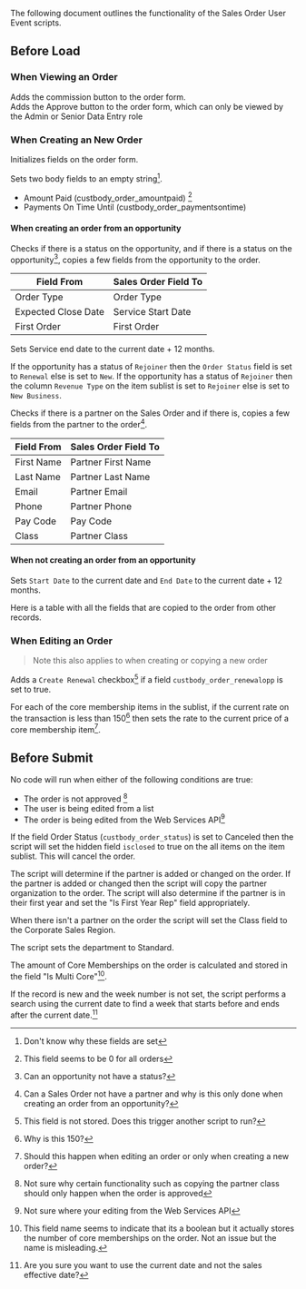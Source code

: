 The following document outlines the functionality of the Sales Order User Event scripts.

## Before Load

### When Viewing an Order

Adds the commission button to the order form.  
Adds the Approve button to the order form, which can only be viewed by the Admin or Senior Data Entry role

### When Creating an New Order

Initializes fields on the order form.

Sets two body fields to an empty string[^1].
* Amount Paid (custbody_order_amountpaid) [^5]
* Payments On Time Until  (custbody_order_paymentsontime)

[^1]: Don't know why these fields are set
[^5]: This field seems to be 0 for all orders 

#### When creating an order from an opportunity

Checks if there is a status on the opportunity, and if there is a status on the opportunity[^2], copies a few fields from the opportunity to the order. 

| Field From | Sales Order Field To |
| --- | --- |
| Order Type | Order Type |
| Expected Close Date | Service Start Date  |
| First Order | First Order |

Sets Service end date to the current date + 12 months.

If the opportunity has a status of `Rejoiner` then the  `Order Status` field is set to `Renewal` else is set to `New`.
If the opportunity has a status of `Rejoiner` then the column `Revenue Type` on the item sublist is set to `Rejoiner` else is set to `New Business`.


[^2]: Can an opportunity not have a status?


Checks if there is a partner on the Sales Order and if there is, copies a few fields from the partner to the order[^3]. 

| Field From | Sales Order Field To |
| --- | --- | 
| First Name | Partner First Name | 
| Last Name | Partner Last Name |
| Email | Partner Email |
| Phone | Partner Phone |
| Pay Code | Pay Code |
| Class | Partner Class |

[^3]: Can a Sales Order not have a partner and why is this only done when creating an order from an opportunity?


#### When not creating an order from an opportunity

Sets `Start Date` to the current date and `End Date` to the current date + 12 months.

Here is a table with all the fields that are copied to the order from other records.


### When Editing an Order
> Note this also applies to when creating or copying a new order

Adds a `Create Renewal` checkbox[^4] if a field `custbody_order_renewalopp` is set to true.

[^4]: This field is not stored. Does this trigger another script to run?



For each of the core membership items in the sublist, if the current rate on the transaction is less than 150[^6] then sets the rate to the current price of a core membership item[^7]. 


[^6]: Why is this 150?
[^7]: Should this happen when editing an order or only when creating a new order?



## Before Submit


No code will run when either of the following conditions are true:

* The order is not approved [^9]
* The user is being edited from a list
* The order is being edited from the Web Services API[^8]

[^8]:  Not sure where your editing from the Web Services API
[^9]:  Not sure why certain functionality such as copying the partner class should only happen when the order is approved



If the field Order Status (`custbody_order_status`) is set to Canceled then 
the script will set the hidden field `isclosed` to true on the all items on the item sublist. 
This will cancel the order.

The script will determine if the partner is added or changed on the order.
If the partner is added or changed then the script will copy the partner organization to the order.
The script will also determine if the partner is in their first year and set the "Is First Year Rep" field appropriately.

When there isn't a partner on the order the script will set the Class field to the  Corporate Sales Region.

The script sets the department to Standard.

The amount of Core Memberships on the order is calculated and stored in the field "Is Multi Core"[^10].

[^10]: This field name seems to indicate that its a boolean but it actually stores the number of core memberships on the order. Not an issue but the name is misleading.

If the record is new and the week number is not set, the script performs a search using the current date to find a week that starts before and ends after the current date.[^11]

[^11]: Are you sure you want to use the current date and not the sales effective date?




